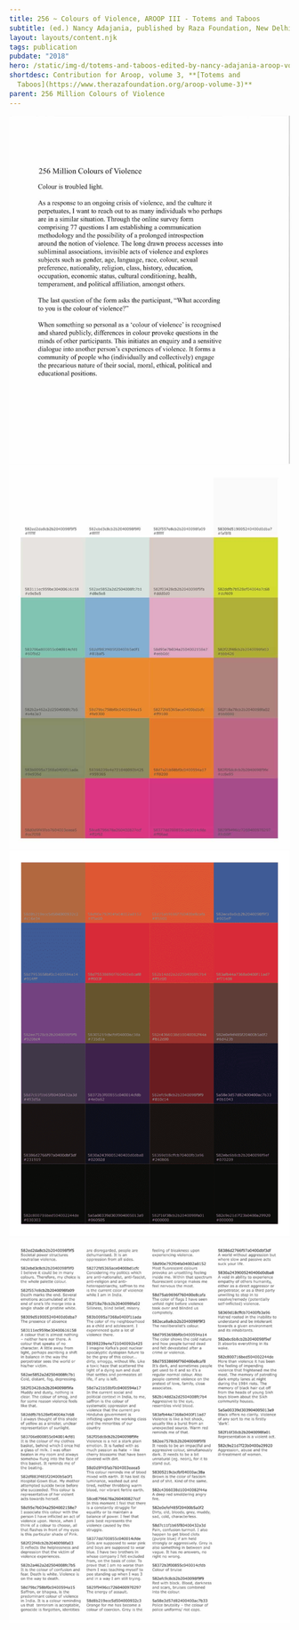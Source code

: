 ```yaml
---
title: 256 ~ Colours of Violence, AROOP III - Totems and Taboos
subtitle: (ed.) Nancy Adajania, published by Raza Foundation, New Delhi, 2018
layout: layouts/content.njk
tags: publication
pubdate: "2018"
hero: /static/img-d/totems-and-taboos-edited-by-nancy-adajania-aroop-volume-3.jpg
shortdesc: Contribution for Aroop, volume 3, **[Totems and
  Taboos](https://www.therazafoundation.org/aroop-volume-3)**
parent: 256 Million Colours of Violence
---
```

![Colours of Violence - AROOP III - Totems and Taboos, (ed.) Nancy Adajania, published by Raza Foundation, New Delhi, 2018](/static/img-d/aroop-page-1.jpg)
![](/static/img-d/aroop-page-3.jpg)
![](/static/img-d/aroop-page-4.png)
![](/static/img-d/aroop-page-2.jpg)
